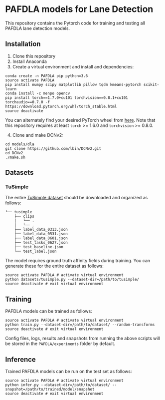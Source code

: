 # PAFDLA models for Lane Detection

This repository contains the Pytorch code for training and testing all PAFDLA lane detection models.

## Installation
1) Clone this repository
2) Install Anaconda
3) Create a virtual environment and install and dependencies:
```shell
conda create -n PAFDLA pip python=3.6
source activate PAFDLA
pip install numpy scipy matplotlib pillow tqdm kmeans-pytorch scikit-learn
conda install -c menpo opencv
pip install torch==1.7.0+cu101 torchvision==0.8.1+cu101 torchaudio==0.7.0 -f https://download.pytorch.org/whl/torch_stable.html
source deactivate
```
You can alternately find your desired PyTorch wheel from [here](https://download.pytorch.org/whl/torch_stable.html). Note that this repository requires at least `torch` >= 1.6.0 and `torchvision` >= 0.8.0.

4) Clone and make DCNv2:
```shell
cd models/dla
git clone https://github.com/lbin/DCNv2.git
cd DCNv2
./make.sh
```

## Datasets

### TuSimple
The entire [TuSimple dataset](https://github.com/TuSimple/tusimple-benchmark/issues/3) should be downloaded and organized as follows:
```plain
└── tusimple
    ├── clips
    |   └── .
    |   └── .
    ├── label_data_0313.json
    ├── label_data_0531.json
    ├── label_data_0601.json
    ├── test_tasks_0627.json
    ├── test_baseline.json
    └── test_label.json
```
The model requires ground truth affinity fields during training. You can generate these for the entire dataset as follows:
```shell
source activate PAFDLA # activate virtual environment
python datasets/tusimple.py --dataset-dir=/path/to/tusimple/
source deactivate # exit virtual environment
```

## Training
PAFDLA models can be trained as follows:
```shell
source activate PAFDLA # activate virtual environment
python train.py --dataset-dir=/path/to/dataset/ --random-transforms
source deactivate # exit virtual environment
```
Config files, logs, results and snapshots from running the above scripts will be stored in the `PAFDLA/experiments` folder by default.

## Inference
Trained PAFDLA models can be run on the test set as follows:
```shell
source activate PAFDLA # activate virtual environment
python infer.py --dataset-dir=/path/to/dataset/ --snapshot=/path/to/trained/model/snapshot
source deactivate # exit virtual environment
```
